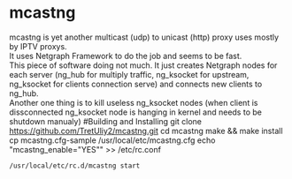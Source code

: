 # mcastng
mcastng is yet another multicast (udp) to unicast (http) proxy uses mostly by IPTV proxys.<br>
It uses Netgraph Framework to do the job and seems to be fast.<br>
This piece of software doing not much. It just creates Netgraph nodes for each server (ng_hub for multiply traffic, ng_ksocket for upstream, ng_ksocket for clients connection serve) and connects new clients to ng_hub. <br> Another one thing is to kill useless ng_ksocket nodes (when client is dissconnected ng_ksocket node is hanging in kernel and needs to be shutdown manualy)
#Building and Installing
    git clone https://github.com/TretUliy2/mcastng.git
    cd mcastng
    make && make install
    cp mcastng.cfg-sample /usr/local/etc/mcastng.cfg
    echo "mcastng_enable=\"YES\"" >> /etc/rc.conf

    /usr/local/etc/rc.d/mcastng start

